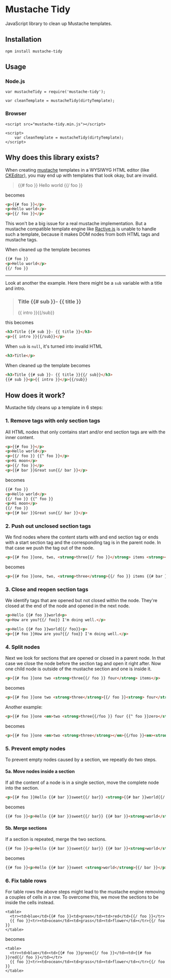 # Mustache Tidy

JavaScript library to clean up Mustache templates.

## Installation

    npm install mustache-tidy

## Usage

### Node.js

    var mustacheTidy = require('mustache-tidy');
    
    var cleanTemplate = mustacheTidy(dirtyTemplate);

### Browser

    <script src="mustache-tidy.min.js"></script>
    
    <script>
        var cleanTemplate = mustacheTidy(dirtyTemplate);
    </script>

## Why does this library exists?

When creating [mustache][] templates in a WYSIWYG HTML editor (like [CKEditor][]), you may end up with templates that
look okay, but are invalid.

> {{# foo }}
> Hello world
> {{/ foo }}

becomes

```html
<p>{{# foo }}</p>
<p>Hello world</p>
<p>{{/ foo }}</p>
```

This won't be a big issue for a real mustache implementation. But a mustache compatible template engine like
[Ractive.js][] is unable to handle such a template, because it makes DOM nodes from both HTML tags and mustache tags.

When cleaned up the template becomes

```html
{{# foo }}
<p>Hello world</p>
{{/ foo }}
```

---

Look at another the example. Here there might be a `sub` variable with a title and intro.

> ### Title {{# sub }}- {{ title }}
> {{ intro }}{{/sub}}

this becomes

```html
<h3>Title {{# sub }}- {{ title }}</h3>
<p>{{ intro }}{{/sub}}</p>
```

When `sub` is `null`, it's turned into invalid HTML

```html
<h3>Title</p>
```

When cleaned up the template becomes

```html
<h3>Title {{# sub }}- {{ title }}{{/ sub}}</h3>
{{# sub }}<p>{{ intro }}</p>{{/sub}}
```

## How does it work?

Mustache tidy cleans up a template in 6 steps:

### 1. Remove tags with only section tags

All HTML nodes that only contains start and/or end section tags are with the inner content.

```html
<p>{{# foo }}</p>
<p>Hello world</p>
<p>{{/ foo }} {{^ foo }}</p>
<p>Hi moon</p>
<p>{{/ foo }}</p>
<p>{{# bar }}Great sun{{/ bar }}</p>
```

becomes

```html
{{# foo }}
<p>Hello world</p>
{{/ foo }} {{^ foo }}
<p>Hi moon</p>
{{/ foo }}
<p>{{# bar }}Great sun{{/ bar }}</p>
```

### 2. Push out unclosed section tags

We find nodes where the content starts with and end section tag or ends with a start section tag and the corresponding
tag is in the parent node. In that case we push the tag out of the node.

```html
<p>{{# foo }}one, two, <strong>three{{/ foo }}</strong> items <strong><em>{{# bar }} and more</em></strong>{{/ bar}}</p>
```

becomes

```html
<p>{{# foo }}one, two, <strong>three</strong>{{/ foo }} items {{# bar }}<strong><em> and more</em></strong>{{/ bar}}</p>
```

### 3. Close and reopen section tags

We identify tags that are opened but not closed within the node. They're closed at the end of the node and opened
in the next node.

```html
<p>Hello {{# foo }}world<p>
<p>How are you?{{/ foo}} I'm doing well.</p>
```

```html
<p>Hello {{# foo }}world{{/ foo}}<p>
<p>{{# foo }}How are you?{{/ foo}} I'm doing well.</p>
```

### 4. Split nodes

Next we look for sections that are opened or closed in a parent node. In that case we close the node before the section
tag and open it right after. Now one child node is outside of the mustache section and one is inside it.

```html
<p>{{# foo }}one two <strong>three{{/ foo }} four</strong> items</p>
```

becomes

```html
<p>{{# foo }}one two <strong>three</strong>{{/ foo }}<strong> four</strong> items</p>
```

Another example:

```html
<p>{{# foo }}one <em>two <strong>three{{/foo }} four {{^ foo }}zero</strong>{{/ foo}} items</em> here</p>
```

becomes

```html
<p>{{# foo }}one <em>two <strong>three</strong></em>{{/foo }}<em><strong>four</strong>{{^ foo }}<strong>zero</strong>{{/ foo}} items</em> here</p>
```

### 5. Prevent empty nodes

To prevent empty nodes caused by a section, we repeatly do two steps.

#### 5a. Move nodes inside a section

If all the content of a node is in a single section, move the complete node into the section.

```html
<p>{{# foo }}Hello {{# bar }}sweet{{/ bar}} <strong>{{# bar }}world{{/ bar }}</strong>{{/ foo}</p>
```

becomes

```html
{{# foo }}<p>Hello {{# bar }}sweet{{/ bar}} {{# bar }}<strong>world</strong>{{/ bar }}</p>{{/ foo}}
```

#### 5b. Merge sections

If a section is repeated, merge the two sections.

```html
{{# foo }}<p>Hello {{# bar }}sweet{{/ bar}} {{# bar }}<strong>world</strong>{{/ bar }}</p>{{/ foo}}
```

becomes

```html
{{# foo }}<p>Hello {{# bar }}sweet <strong>world</strong>{{/ bar }}</p>{{/ foo}}
```

### 6. Fix table rows

For table rows the above steps might lead to the mustache engine removing a couples of cells in a row. To overcome
this, we move the sections to be inside the cells instead.

```
<table>
  <tr><td>blue</td>{{# foo }}<td>green</td><td>red</td>{{/ foo }}</tr>
  {{ foo }}<tr><td>ocean</td><td>grass</td><td>flower</td></tr>{{/ foo }}
</table>
```

becomes

```
<table>
  <tr><td>blue</td><td>{{# foo }}green{{/ foo }}</td><td>{{# foo }}red{{/ foo }}</td></tr>
  {{ foo }}<tr><td>ocean</td><td>grass</td><td>flower</td></tr>{{/ foo }}
</table>
```


[mustache]: https://mustache.github.io/
[CKEditor]: http://ckeditor.com/
[Ractive.js]: http://www.ractivejs.org/
